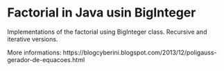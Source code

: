 <h1>Factorial in Java usin BigInteger</h1>
<p>Implementations of the factorial using BigInteger class. Recursive and iterative versions.</p>
<p>More informations: https://blogcyberini.blogspot.com/2013/12/poligauss-gerador-de-equacoes.html</p>
